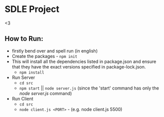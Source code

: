 # SDLE Project

<3

## How to Run:
- firstly bend over and spell run (in english)
- Create the packages - ``npm init``
- This will install all the dependencies listed in package.json and ensure that they have the exact versions specified in package-lock.json.
    - ``npm install``
- Run Server
    - ``cd src``
    - ``npm start`` || ``node server.js`` (since the 'start' command has only the _node server.js_ command)
- Run Client
    - ``cd src``
    - ``node client.js <PORT>`` - (e.g. node client.js 5500)